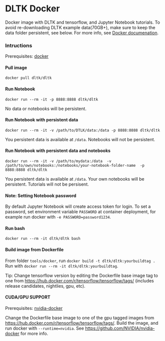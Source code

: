 # DLTK Docker

Docker image with DLTK and tensorflow, and Jupyter Notebook tutorials. To avoid re-downloading DLTK example data(70GB+), make sure to keep the data folder persistent, see below. For more info, see [Docker documenation](https://docs.docker.com/).

### Intructions
Prerequisites: [docker](https://www.docker.com/)

#### Pull image
`docker pull dltk/dltk`

#### Run Notebook
`docker run --rm -it -p 8888:8888 dltk/dltk`

No data or notebooks will be persistent.

#### Run Notebook with persistent data
`docker run --rm -it -v /path/to/DTLK/data:/data -p 8888:8888 dltk/dltk`

You persistent data is available at `/data`. Notebooks will not be persistent.

#### Run Notebook with persistent data and notebooks
`docker run --rm -it -v /path/to/mydata:/data  -v /path/to/own/notebooks:/notebooks/your-notebook-folder-name  -p 8888:8888 dltk/dltk`

You persistent data is available at `/data`. Your own notebooks will be persistent. Tutorials will not be persisent.

#### Note: Setting Notebook password
By default Jupyter Notebook will create access token for login. To set a password, set environment variable `PASSWORD` at container deployment, for example run docker with `-e PASSWORD=password1234`.

#### Run bash
`docker run --rm -it dltk/dltk bash`

#### Build image from Dockerfile
From folder `tools/docker`, run `docker build -t dltk/dltk:yourbuildtag .` Run with `docker run --rm -it dltk/dltk:yourbuildtag`.

Tip: Change tensorflow version by editing the Dockerfile base image tag to one from https://hub.docker.com/r/tensorflow/tensorflow/tags/ (includes release candidates, nightlies, gpu, etc).

#### CUDA/GPU SUPPORT
Prerequisites: [nvidia-docker](https://github.com/NVIDIA/nvidia-docker/)

Change the Dockerfile base image to one of the gpu tagged images from https://hub.docker.com/r/tensorflow/tensorflow/tags/. Build the image, and run docker with `--runtime=nvidia`. See https://github.com/NVIDIA/nvidia-docker for more info.
